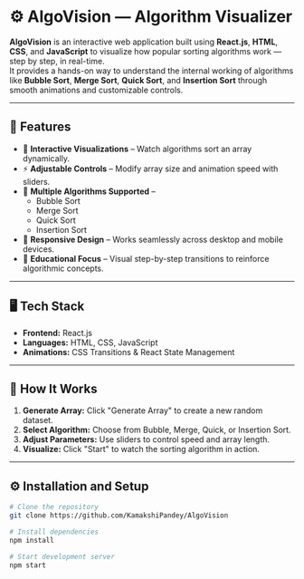 # ⚙️ AlgoVision — Algorithm Visualizer

**AlgoVision** is an interactive web application built using **React.js**, **HTML**, **CSS**, and **JavaScript** to visualize how popular sorting algorithms work — step by step, in real-time.  
It provides a hands-on way to understand the internal working of algorithms like **Bubble Sort**, **Merge Sort**, **Quick Sort**, and **Insertion Sort** through smooth animations and customizable controls.

---

## 🚀 Features

- 🎨 **Interactive Visualizations** – Watch algorithms sort an array dynamically.  
- ⚡ **Adjustable Controls** – Modify array size and animation speed with sliders.  
- 🧩 **Multiple Algorithms Supported** –  
  - Bubble Sort  
  - Merge Sort  
  - Quick Sort  
  - Insertion Sort  
- 📱 **Responsive Design** – Works seamlessly across desktop and mobile devices.  
- 🧠 **Educational Focus** – Visual step-by-step transitions to reinforce algorithmic concepts.  

---

## 🖥️ Tech Stack

- **Frontend:** React.js  
- **Languages:** HTML, CSS, JavaScript  
- **Animations:** CSS Transitions & React State Management
---

## 🧩 How It Works

1. **Generate Array:** Click "Generate Array" to create a new random dataset.  
2. **Select Algorithm:** Choose from Bubble, Merge, Quick, or Insertion Sort.  
3. **Adjust Parameters:** Use sliders to control speed and array length.  
4. **Visualize:** Click "Start" to watch the sorting algorithm in action.  

---

## ⚙️ Installation and Setup

```bash
# Clone the repository
git clone https://github.com/KamakshiPandey/AlgoVision

# Install dependencies
npm install

# Start development server
npm start
